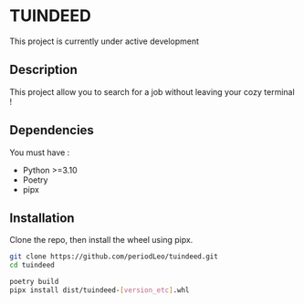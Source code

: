 # TUINDEED

This project is currently under active development

## Description

This project allow you to search for a job without leaving your cozy terminal !

## Dependencies

You must have :

- Python >=3.10
- Poetry
- pipx

## Installation

Clone the repo, then install the wheel using pipx.

```bash
git clone https://github.com/periodLeo/tuindeed.git
cd tuindeed

poetry build
pipx install dist/tuindeed-[version_etc].whl
```
